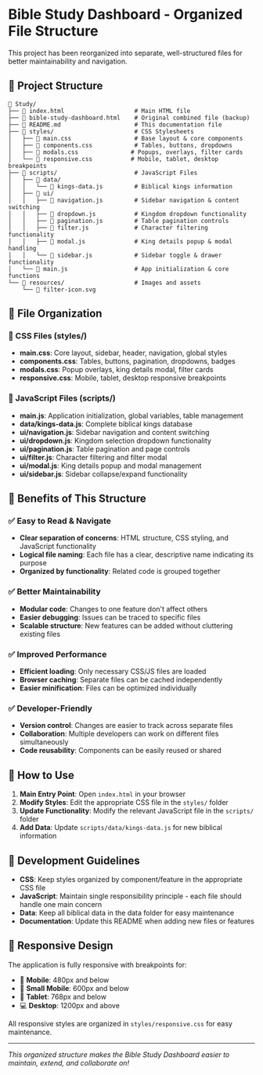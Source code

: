 # Bible Study Dashboard - Organized File Structure

This project has been reorganized into separate, well-structured files for better maintainability and navigation.

## 📁 Project Structure

```
📂 Study/
├── 📄 index.html                    # Main HTML file
├── 📄 bible-study-dashboard.html    # Original combined file (backup)
├── 📄 README.md                     # This documentation file
├── 📂 styles/                       # CSS Stylesheets
│   ├── 📄 main.css                  # Base layout & core components
│   ├── 📄 components.css            # Tables, buttons, dropdowns
│   ├── 📄 modals.css               # Popups, overlays, filter cards
│   └── 📄 responsive.css           # Mobile, tablet, desktop breakpoints
├── 📂 scripts/                      # JavaScript Files
│   ├── 📂 data/
│   │   └── 📄 kings-data.js         # Biblical kings information
│   ├── 📂 ui/
│   │   ├── 📄 navigation.js         # Sidebar navigation & content switching
│   │   ├── 📄 dropdown.js           # Kingdom dropdown functionality
│   │   ├── 📄 pagination.js         # Table pagination controls
│   │   ├── 📄 filter.js             # Character filtering functionality
│   │   ├── 📄 modal.js              # King details popup & modal handling
│   │   └── 📄 sidebar.js            # Sidebar toggle & drawer functionality
│   └── 📄 main.js                   # App initialization & core functions
└── 📂 resources/                    # Images and assets
    └── 📄 filter-icon.svg
```

## 🎯 File Organization

### 🎨 CSS Files (styles/)
- **main.css**: Core layout, sidebar, header, navigation, global styles
- **components.css**: Tables, buttons, pagination, dropdowns, badges
- **modals.css**: Popup overlays, king details modal, filter cards
- **responsive.css**: Mobile, tablet, desktop responsive breakpoints

### 🔧 JavaScript Files (scripts/)
- **main.js**: Application initialization, global variables, table management
- **data/kings-data.js**: Complete biblical kings database
- **ui/navigation.js**: Sidebar navigation and content switching
- **ui/dropdown.js**: Kingdom selection dropdown functionality
- **ui/pagination.js**: Table pagination and page controls
- **ui/filter.js**: Character filtering and filter modal
- **ui/modal.js**: King details popup and modal management
- **ui/sidebar.js**: Sidebar collapse/expand functionality

## 🚀 Benefits of This Structure

### ✅ Easy to Read & Navigate
- **Clear separation of concerns**: HTML structure, CSS styling, and JavaScript functionality
- **Logical file naming**: Each file has a clear, descriptive name indicating its purpose
- **Organized by functionality**: Related code is grouped together

### ✅ Better Maintainability
- **Modular code**: Changes to one feature don't affect others
- **Easier debugging**: Issues can be traced to specific files
- **Scalable structure**: New features can be added without cluttering existing files

### ✅ Improved Performance
- **Efficient loading**: Only necessary CSS/JS files are loaded
- **Browser caching**: Separate files can be cached independently
- **Easier minification**: Files can be optimized individually

### ✅ Developer-Friendly
- **Version control**: Changes are easier to track across separate files
- **Collaboration**: Multiple developers can work on different files simultaneously
- **Code reusability**: Components can be easily reused or shared

## 📖 How to Use

1. **Main Entry Point**: Open `index.html` in your browser
2. **Modify Styles**: Edit the appropriate CSS file in the `styles/` folder
3. **Update Functionality**: Modify the relevant JavaScript file in the `scripts/` folder
4. **Add Data**: Update `scripts/data/kings-data.js` for new biblical information

## 🔧 Development Guidelines

- **CSS**: Keep styles organized by component/feature in the appropriate CSS file
- **JavaScript**: Maintain single responsibility principle - each file should handle one main concern
- **Data**: Keep all biblical data in the data folder for easy maintenance
- **Documentation**: Update this README when adding new files or features

## 📱 Responsive Design

The application is fully responsive with breakpoints for:
- 📱 **Mobile**: 480px and below
- 📱 **Small Mobile**: 600px and below  
- 📱 **Tablet**: 768px and below
- 💻 **Desktop**: 1200px and above

All responsive styles are organized in `styles/responsive.css` for easy maintenance.

---

*This organized structure makes the Bible Study Dashboard easier to maintain, extend, and collaborate on!*